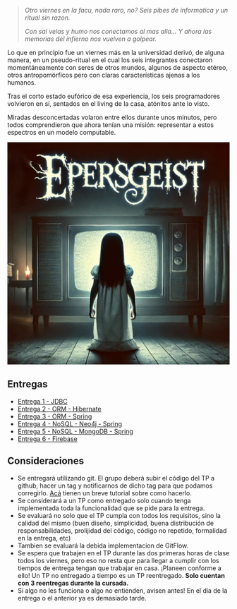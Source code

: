 
> _Otro viernes en la facu, nada raro, no?_
> _Seis pibes de informatica y un ritual sin razon._
> 
> _Con sal velas y humo nos conectamos al mas alla..._
> _Y ahora las memorias del infierno nos vuelven a golpear._

Lo que en principio fue un viernes más en la universidad derivó, de alguna manera, en un pseudo-ritual en el cual los seis integrantes conectaron momentáneamente con seres de otros mundos, algunos de aspecto etéreo, otros antropomórficos pero con claras características ajenas a los humanos.

Tras el corto estado eufórico de esa experiencia, los seis programadores volvieron en sí, sentados en el living de la casa, atónitos ante lo visto.

Miradas desconcertadas volaron entre ellos durante unos minutos, pero todos comprendieron que ahora tenían una misión: representar a estos espectros en un modelo computable.

<p align="center">
  <img src="enunciado/epersgeist.png"/>
</p>

## Entregas
- [Entrega 1 - JDBC](enunciado/entrega1/entrega1.md)
- [Entrega 2 - ORM - Hibernate](enunciado/entrega2/entrega2.md)
- [Entrega 3 - ORM - Spring](/enunciado/entrega3/enunciado_tp3.md)
- [Entrega 4 - NoSQL - Neo4j - Spring](/enunciado/entrega4/enunciado_tp4.md)
- [Entrega 5 - NoSQL - MongoDB - Spring](/enunciado/entrega5/enunciado_tp5.md)
- [Entrega 6 - Firebase](/enunciado/entrega6/enunciado_tp6.md)

## Consideraciones
- Se entregará utilizando git. El grupo deberá subir el código del TP a github, hacer un tag y notificarnos de dicho tag para que podamos corregirlo. [Acá](https://sites.google.com/site/estrategiasdepersistencia/material/entregando-con-git) tienen un breve tutorial sobre como hacerlo.
- Se considerará a un TP como entregado solo cuando tenga implementada toda la funcionalidad que se pide para la entrega.
- Se evaluará no solo que el TP cumpla con todos los requisitos, sino la calidad del mismo (buen diseño, simplicidad, buena distribución de responsabilidades, prolijidad del código, código no repetido, formalidad en la entrega, etc)
- Tambien se evaluará la debida implementacion de GitFlow.
- Se espera que trabajen en el TP durante las dos primeras horas de clase todos los viernes, pero eso no resta que para llegar a cumplir con los tiempos de entrega tengan que trabajar en casa. ¡Planeen conforme a ello! Un TP no entregado a tiempo es un TP reentregado. **Solo cuentan con 3 reentregas durante la cursada.**
- Si algo no les funciona o algo no entienden, avisen antes! En el día de la entrega o el anterior ya es demasiado tarde.

